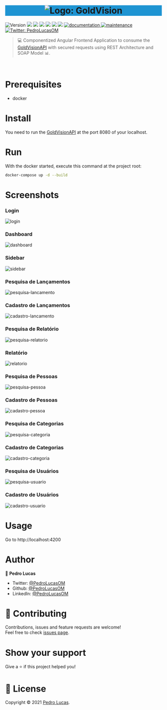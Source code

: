<h1 align="center" width="100vw" style="background-color: #1e94d2">
  <img alt="Logo: GoldVision" src="https://github.com/PedroLucasOM/GoldVision-API/blob/master/docs/media/logo.png" />
</h1>
<p>
  <img alt="Version" src="https://img.shields.io/badge/version-1.0.0-blue.svg?cacheSeconds=2592000" />
  <img src="https://img.shields.io/badge/angular-8.2.3-blue.svg" />
  <img src="https://img.shields.io/badge/angular_jwt-3.0.0-blue.svg" />
  <img src="https://img.shields.io/badge/font_awesome-4.7.0-blue.svg" />
  <img src="https://img.shields.io/badge/primeng-8.0.3-blue.svg" />
  <img src="https://img.shields.io/badge/rxjs-6.4.0-blue.svg" />
  <img src="https://img.shields.io/badge/momentjs-2.26.0-blue.svg" />
  <a href="https://github.com/PedroLucasOM/GoldVision-UI#readme" target="_blank">
    <img alt="documentation" src="https://img.shields.io/badge/documentation-yes-blue.svg" />
  </a>
  <a href="https://github.com/PedroLucasOM/GoldVision-UI/graphs/commit-activity" target="_blank">
    <img alt="maintenance" src="https://img.shields.io/badge/maintained-yes-blue.svg" />
  </a>
  <a href="https://twitter.com/PedroLucasOM" target="_blank">
    <img alt="Twitter: PedroLucasOM" src="https://img.shields.io/twitter/follow/PedroLucasOM.svg?style=social" />
  </a>
</p>

> :computer: Componentized Angular Frontend Application to consume the [GoldVisionAPI](https://github.com/PedroLucasOM/GoldVision-API) with secured requests using REST Architecture and SOAP Model  :bar_chart:.

<br/>

# Prerequisites

- docker

# Install

You need to run the [GoldVisionAPI](https://github.com/PedroLucasOM/GoldVision-API) at the port 8080 of your localhost.

# Run

With the docker started, execute this command at the project root:

```sh
docker-compose up -d --build
```

# Screenshots

### Login

![login](https://github.com/PedroLucasOM/GoldVision-UI/blob/master/src/assets/screenshots/1-login.png)
<br />

### Dashboard

![dashboard](https://github.com/PedroLucasOM/GoldVision-UI/blob/master/src/assets/screenshots/2-dashboard.png)
<br />

### Sidebar

![sidebar](https://github.com/PedroLucasOM/GoldVision-UI/blob/master/src/assets/screenshots/3-sidebar.png)
<br />

### Pesquisa de Lançamentos

![pesquisa-lancamento](https://github.com/PedroLucasOM/GoldVision-UI/blob/master/src/assets/screenshots/4-pesquisa-lancamento.png)
<br />


### Cadastro de Lançamentos

![cadastro-lancamento](https://github.com/PedroLucasOM/GoldVision-UI/blob/master/src/assets/screenshots/5-cadastro-lancamento.png)
<br />

### Pesquisa de Relatório

![pesquisa-relatorio](https://github.com/PedroLucasOM/GoldVision-UI/blob/master/src/assets/screenshots/6-pesquisa-relatorio.png)
<br />

### Relatório

![relatorio](https://github.com/PedroLucasOM/GoldVision-UI/blob/master/src/assets/screenshots/7-relatorio.png)
<br />

### Pesquisa de Pessoas

![pesquisa-pessoa](https://github.com/PedroLucasOM/GoldVision-UI/blob/master/src/assets/screenshots/8-pesquisa-pessoa.png)
<br />

### Cadastro de Pessoas

![cadastro-pessoa](https://github.com/PedroLucasOM/GoldVision-UI/blob/master/src/assets/screenshots/9-cadastro-pessoa.png)
<br />

### Pesquisa de Categorias

![pesquisa-categoria](https://github.com/PedroLucasOM/GoldVision-UI/blob/master/src/assets/screenshots/10-pesquisa-categoria.png)
<br />

### Cadastro de Categorias

![cadastro-categoria](https://github.com/PedroLucasOM/GoldVision-UI/blob/master/src/assets/screenshots/11-cadastro-categoria.png)
<br />

### Pesquisa de Usuários

![pesquisa-usuario](https://github.com/PedroLucasOM/GoldVision-UI/blob/master/src/assets/screenshots/12-pesquisa-usuario.png)
<br />

### Cadastro de Usuários

![cadastro-usuario](https://github.com/PedroLucasOM/GoldVision-UI/blob/master/src/assets/screenshots/13-cadastro-usuario.png)
<br />

# Usage

Go to http://localhost:4200

# Author

👤 **Pedro Lucas**

* Twitter: [@PedroLucasOM](https://twitter.com/PedroLucasOM)
* Github: [@PedroLucasOM](https://github.com/PedroLucasOM)
* LinkedIn: [@PedroLucasOM](https://linkedin.com/in/PedroLucasOM)

# 🤝 Contributing

Contributions, issues and feature requests are welcome!<br />Feel free to check [issues page](https://github.com/PedroLucasOM/GoldVision-UI/issues). 

# Show your support

Give a ⭐️ if this project helped you!

# 📝 License

Copyright © 2021 [Pedro Lucas](https://github.com/PedroLucasOM).<br />

